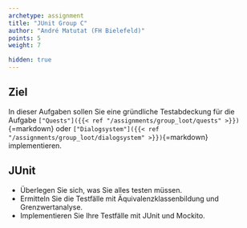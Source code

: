 ```yaml
---
archetype: assignment
title: "JUnit Group C"
author: "André Matutat (FH Bielefeld)"
points: 5
weight: 7

hidden: true
---
```


## Ziel

In dieser Aufgaben sollen Sie eine gründliche Testabdeckung für die Aufgabe `["Quests"]({{< ref "/assignments/group_loot/quests" >}})`{=markdown} oder `["Dialogsystem"]({{< ref "/assignments/group_loot/dialogsystem" >}})`{=markdown} implementieren.

## JUnit

- Überlegen Sie sich, was Sie alles testen müssen.
- Ermitteln Sie die Testfälle mit Äquivalenzklassenbildung und Grenzwertanalyse.
- Implementieren Sie Ihre Testfälle mit JUnit und Mockito.
